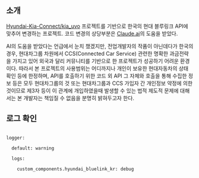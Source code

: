 ## 소개 ##

[Hyundai-Kia-Connect/kia_uvo](https://github.com/Hyundai-Kia-Connect/kia_uvo) 프로젝트를 기반으로 한국의 현대 블루링크 API에 맞추어 변경하는 프로젝트. 코드 변경의 상당부분은 [Claude.ai](https://claude.ai)의 도움을 받았다.

AI의 도움을 받았다는 언급에서 눈치 챘겠지만, 전업개발자의 작품이 아닌데다가 한국의 경우, 현대차그룹 차원에서 CCS(Connected Car Service) 관련한 명확한 과금전략을 가지고 있어 외국과 달리 커뮤니티를 기반으로 한 프로젝트가 성공하기 어려운 환경이다. 따라서 본 프로젝트의 사용범위는 어디까지나 개인이 보유한 현대자동차의 상태 확인 등에 한정하며, API를 호출하기 위한 코드 외 API 그 자체와 호출을 통해 수집한 정보 등은 모두 현대차그룹의 것 또는 현대차그룹과 CCS 가입자 간 개인정보 약정에 의한 것이므로 제3자 등이 이 관계에 개입하였을때 발생할 수 있는 법적 제도적 문제에 대해서는 본 개발자는 책임질 수 없음을 분명히 밝혀두고자 한다.

## 로그 확인 ##

```

logger:

  default: warning

  logs:

    custom_components.hyundai_bluelink_kr: debug

```


